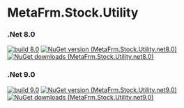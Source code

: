 # MetaFrm.Stock.Utility

### .Net 8.0
[![build 8.0](https://github.com/MetaFrm/MetaFrm.Stock.Utility/actions/workflows/build_8.0.yml/badge.svg)](https://github.com/MetaFrm/MetaFrm.Stock.Utility/actions/workflows/build_8.0.yml)
[![NuGet version (MetaFrm.Stock.Utility.net8.0)](https://img.shields.io/nuget/v/MetaFrm.Stock.Utility.net8.0)](https://www.nuget.org/packages/MetaFrm.Stock.Utility.net8.0/)
[![NuGet downloads (MetaFrm.Stock.Utility.net8.0)](https://img.shields.io/nuget/dt/MetaFrm.Stock.Utility.net8.0)](https://www.nuget.org/packages/MetaFrm.Stock.Utility.net8.0/)
### .Net 9.0
[![build 9.0](https://github.com/MetaFrm/MetaFrm.Stock.Utility/actions/workflows/build_9.0.yml/badge.svg)](https://github.com/MetaFrm/MetaFrm.Stock.Utility/actions/workflows/build_9.0.yml)
[![NuGet version (MetaFrm.Stock.Utility.net9.0)](https://img.shields.io/nuget/v/MetaFrm.Stock.Utility.net9.0)](https://www.nuget.org/packages/MetaFrm.Stock.Utility.net9.0/)
[![NuGet downloads (MetaFrm.Stock.Utility.net9.0)](https://img.shields.io/nuget/dt/MetaFrm.Stock.Utility.net9.0)](https://www.nuget.org/packages/MetaFrm.Stock.Utility.net9.0/)
